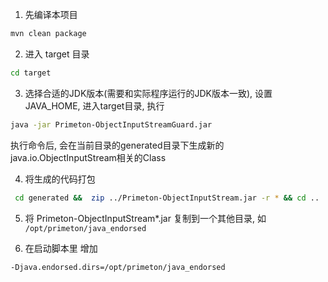 1. 先编译本项目      
```sh
mvn clean package
```     

2. 进入 target 目录     
```sh
cd target 
```     
 
3. 选择合适的JDK版本(需要和实际程序运行的JDK版本一致), 设置JAVA_HOME, 进入target目录, 执行     
```sh
java -jar Primeton-ObjectInputStreamGuard.jar
```
执行命令后, 会在当前目录的generated目录下生成新的java.io.ObjectInputStream相关的Class
 
4. 将生成的代码打包     
```sh
 cd generated &&  zip ../Primeton-ObjectInputStream.jar -r * && cd ..
```
5. 将 Primeton-ObjectInputStream*.jar 复制到一个其他目录, 如 `/opt/primeton/java_endorsed`

6. 在启动脚本里 增加  
```sh 
-Djava.endorsed.dirs=/opt/primeton/java_endorsed
```

